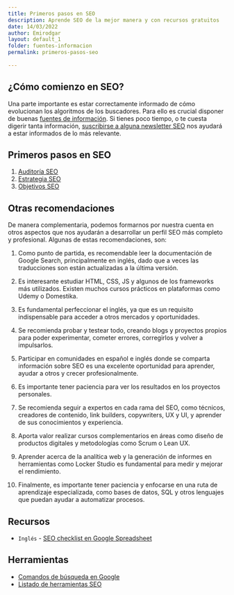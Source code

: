 ```yaml
---
title: Primeros pasos en SEO
description: Aprende SEO de la mejor manera y con recursos gratuitos
date: 14/03/2022
author: Emirodgar
layout: default_1
folder: fuentes-informacion
permalink: primeros-pasos-seo
  
---
```


## ¿Cómo comienzo en SEO?

Una parte importante es estar correctamente informado de cómo evolucionan los algoritmos de los buscadores. Para ello es crucial disponer de buenas [fuentes de información](https://chuletaseo.com/fuentes-informacion).  Si tienes poco tiempo, o te cuesta digerir tanta información, [suscribirse a alguna newsletter SEO](https://chuletaseo.com/newsletter-seo) nos ayudará a estar informados de lo más relevante. 

<section id="cs_recursos"></section>


## Primeros pasos en SEO 

 1. [Auditoría SEO](https://chuletaseo.com/auditoria-seo)
 2. [Estrategia SEO](https://chuletaseo.com/estrategia-seo)
 3. [Objetivos SEO](https://chuletaseo.com/objetivos-seo)

## Otras recomendaciones

De manera complementaria, podemos formarnos por nuestra cuenta en otros aspectos que nos ayudarán a desarrollar un perfil SEO más completo y profesional. Algunas de estas recomendaciones, son:

1. Como punto de partida, es recomendable leer la documentación de Google Search, principalmente en inglés, dado que a veces las traducciones son están actualizadas a la última versión.

2. Es interesante estudiar HTML, CSS, JS y algunos de los frameworks más utilizados. Existen muchos cursos prácticos en plataformas como Udemy o Domestika.

3. Es fundamental perfeccionar el inglés, ya que es un requisito indispensable para acceder a otros mercados y oportunidades.

4. Se recomienda probar y testear todo, creando blogs y proyectos propios para poder experimentar, cometer errores, corregirlos y volver a impulsarlos.

5. Participar en comunidades en español e inglés donde se comparta información sobre SEO es una excelente oportunidad para aprender, ayudar a otros y crecer profesionalmente.

6. Es importante tener paciencia para ver los resultados en los proyectos personales.

7. Se recomienda seguir a expertos en cada rama del SEO, como técnicos, creadores de contenido, link builders, copywriters, UX y UI, y aprender de sus conocimientos y experiencia.

8. Aporta valor realizar cursos complementarios en áreas como diseño de productos digitales y metodologías como Scrum o Lean UX.

9. Aprender acerca de la analítica web y la generación de informes en herramientas como Locker Studio es fundamental para medir y mejorar el rendimiento.

10. Finalmente, es importante tener paciencia y enfocarse en una ruta de aprendizaje especializada, como bases de datos, SQL y otros lenguajes que puedan ayudar a automatizar procesos.

## Recursos

- `Inglés` - [SEO checklist en Google Spreadsheet](https://docs.google.com/spreadsheets/d/1Pr0kjCQc93qrDFJyLA-FuhIOLeFFGNCDPOkGzeQxo-8/edit#gid=2066083900) 

<section id="cs_herramientas"></section>

## Herramientas

- [Comandos de búsqueda en Google](https://chuletaseo.com/comandos-busqueda-google)
- [Listado de herramientas SEO](https://chuletaseo.com/herramientas-seo)


